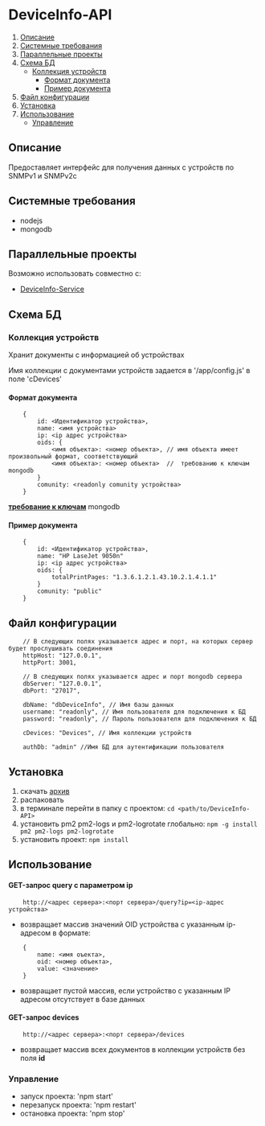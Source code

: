 # DeviceInfo-API

1. [Описание](#Описание)
2. [Системные требования](#Системные-требования)
3. [Параллельные проекты](#Параллельные-проекты)
4. [Схема БД](#Схема-БД)
    - [Коллекция устройств](#Коллекция-устройств)
        - [Формат документа](#Формат-документа)
        - [Пример документа](#Пример-документа)
5. [Файл конфигурации](#Файл-конфигурации)
6. [Установка](#Установка)
7. [Использование](#Использование)
    - [Управление](#Управление)

## <a name="Описание">Описание</a>

Предоставляет интерфейс для получения данных с устройств по SNMPv1 и SNMPv2c

## <a name="Системные-требования">Системные требования</a>

- nodejs
- mongodb

## <a name="Параллельные-проекты">Параллельные проекты</a>

Возможно использовать совместно с:

- [DeviceInfo-Service](https://github.com/moonlynx/DeviceInfo-Service)

## <a name="Схема-БД">Схема БД</a>

### <a name="Коллекция-устройств">Коллекция устройств</a>

Хранит документы с информацией об устройствах

Имя коллекции с документами устройств задается в '/app/config.js' в поле 'cDevices'

#### <a name="Формат-документа">Формат документа</a>

```no-highlight
    {
        id: <Идентификатор устройства>,
        name: <имя устройства>
        ip: <ip адрес устройства>
        oids: {
            <имя объекта>: <номер объекта>, // имя объекта имеет произвольный формат, соответствующий
            <имя объекта>: <номер объекта>  //  требованию к ключам mongodb
        }
        comunity: <readonly comunity устройства>
    }
```

**[требование к ключам](https://docs.mongodb.com/v3.6/core/document/#document-structure)** mongodb

#### <a name="Пример-документа">Пример документа</a>

```no-highlight
    {
        id: <Идентификатор устройства>,
        name: "HP LaseJet 9050n"
        ip: <ip адрес устройства>
        oids: {
            totalPrintPages: "1.3.6.1.2.1.43.10.2.1.4.1.1"
        }
        comunity: "public"
    }
```

## <a name="Файл-конфигурации">Файл конфигурации</a>

```no-highlight
    // В следующих полях указывается адрес и порт, на которых сервер будет прослушивать соединения
    httpHost: "127.0.0.1",
    httpPort: 3001,

    // В следующих полях указывается адрес и порт mongodb сервера
    dbServer: "127.0.0.1",
    dbPort: "27017",

    dbName: "dbDeviceInfo", // Имя базы данных
    username: "readonly", // Имя пользователя для подключения к БД
    password: "readonly", // Пароль пользователя для подключения к БД

    cDevices: "Devices", // Имя коллекции устройств

    authDb: "admin" //Имя БД для аутентификации пользователя
```

## <a name="Установка">Установка</a>

1. скачать [архив](https://github.com/moonlynx/DeviceInfo-API/blob/master/distr/DeviceInfo-API.zip)
2. распаковать
3. в терминале перейти в папку с проектом: `cd <path/to/DeviceInfo-API>`
4. установить pm2 pm2-logs и pm2-logrotate глобально: `npm -g install pm2 pm2-logs pm2-logrotate`
5. установить проект: `npm install`

## <a name="Использование">Использование</a>

#### GET-запрос **query** с параметром **ip**

```no-highlight
    http://<адрес сервера>:<порт сервера>/query?ip=<ip-адрес устройства>
```

- возвращает массив значений OID устройства с указанным ip-адресом в формате:

```no-highlight
    {
        name: <имя оъекта>,
        oid: <номер объекта>,
        value: <значение>
    }
```

- возвращает пустой массив, если устройство с указанным IP адресом отсутствует в базе данных

#### GET-запрос **devices**

```no-highlight
    http://<адрес сервера>:<порт сервера>/devices
```

- возвращает массив всех документов в коллекции устройств без поля **id**

### <a name="Управление">Управление</a>

- запуск проекта: 'npm start'
- перезапуск проекта: 'npm restart'
- остановка проекта: 'npm stop'